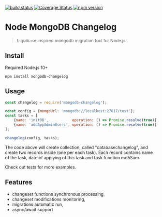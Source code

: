 [![build status](https://img.shields.io/travis/malykhinvi/node-mongodb-changelog.svg?style=flat-square)](https://travis-ci.org/malykhinvi/node-mongodb-changelog)
[![Coverage Status](https://coveralls.io/repos/github/malykhinvi/node-mongodb-changelog/badge.svg?branch=master)](https://coveralls.io/github/malykhinvi/node-mongodb-changelog?branch=master)
[![npm version](https://img.shields.io/npm/v/mongodb-changelog.svg?style=flat-square)](https://www.npmjs.com/package/mongodb-changelog)

# Node MongoDB Changelog

> Liquibase inspired mongodb migration tool for Node.js.

## Install
Required Node.js 10+

```npm install mongodb-changelog```

## Usage
```javascript
const changelog = require('mongodb-changelog');

const config = {mongoUrl: 'mongodb://localhost:27017/test'};
const tasks = [
    {name: 'initDB',           operation: () => Promise.resolve(true)},
    {name: 'addAppAdminUsers', operation: () => Promise.resolve(true)}
];

changelog(config, tasks);

```
The code above will create collection, called "databasechangelog", and create two records inside (one per each task).
Each record contains name of the task, date of applying of this task and task function md5Sum.

Check out tests for more examples.

## Features
- changeset functions synchronous processing,
- changeset modifications monitoring,
- migrations automatic run,
- async/await support
